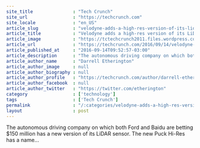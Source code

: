 ```yaml
---
site_title               : "Tech Crunch"
site_url                 : "https://techcrunch.com"
site_locale              : "en_US"
article_slug             : "velodyne-adds-a-high-res-version-of-its-lidar-sensor-for-autonomous-driving"
article_title            : "Velodyne adds a high-res version of its LiDAR sensor for autonomous driving"
article_image            : "https://tctechcrunch2011.files.wordpress.com/2016/09/screen-shot-2016-09-14-at-9-48-55-am.png?w=764&h=400&crop=1"
article_url              : "https://techcrunch.com/2016/09/14/velodyne-adds-a-high-res-version-of-its-lidar-sensor-for-autonomous-driving/"
article_published_at     : "2016-09-14T09:52:57-03:00"
article_description      : "The autonomous driving company on which both Ford and Baidu are betting $150 million has a new version of its LiDAR sensor. The new Puck Hi-Res has a name..."
article_author_name      : "Darrell Etherington"
article_author_image     : null
article_author_biography : null
article_author_profile   : "https://techcrunch.com/author/darrell-etherington/"
article_author_facebook  : null
article_author_twitter   : "https://twitter.com/etherington"
category                 : ['technology']
tags                     : ['Tech Crunch']
permalink                : "/:categories/velodyne-adds-a-high-res-version-of-its-lidar-sensor-for-autonomous-driving/"
layout                   : post
---
```


The autonomous driving company on which both Ford and Baidu are betting $150 million has a new version of its LiDAR sensor. The new Puck Hi-Res has a name...
